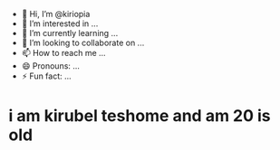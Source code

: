 - 👋 Hi, I’m @kiriopia
- 👀 I’m interested in ...
- 🌱 I’m currently learning ...
- 💞️ I’m looking to collaborate on ...
- 📫 How to reach me ...
- 😄 Pronouns: ...
- ⚡ Fun fact: ...
  <body>
<h1>
  i am kirubel teshome and am 20 is old
</h1>
    <p></p>
  </body>
<!---
kiriopia/kiriopia is a ✨ special ✨ repository because its `README.md` (this file) appears on your GitHub profile.
You can click the Preview link to take a look at your changes.
--->
